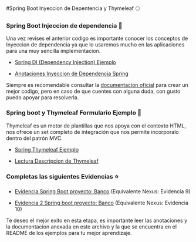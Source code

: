#Spring Boot Inyeccion de Depentencia y Thymeleaf :full_moon:

### Spring Boot Injeccion de dependencia :syringe:

Una vez revises el anterior codigo es importante conocer los conceptos de Inyeccion de dependencia ya que lo usaremos mucho en las aplicaciones para una muy sencilla implementacion.

- [Spring DI (Dependency Injection) Ejemplo](https://github.com/LuisDiaz-ipsilon/Capacitacion-Java-Web/tree/SpringDI)

- [Anotaciones Inyeccion de Dependencia Spring](https://drive.google.com/file/d/116p4NcXGso2Wd1WmboxWQ9HsrXWuuW8I/view?usp=sharing)

Siempre es recomendable consultar la [documentacion oficial](https://docs.spring.io/spring-framework/docs/current/reference/html/core.html#resources) para crear un mejor codigo, pero en caso de que cuentes con alguna duda, con gusto puedo apoyar para resolverla.

### Spring boot y Thymeleaf Formulario Ejemplo :leaves:

Thymeleaf es un motor de plantillas que nos apoya con el contexto HTML, nos ofrece un set completo de integración que nos permite incorporalo dentro del patrón MVC.

- [Spring Thymeleaf Ejemplo](https://github.com/LuisDiaz-ipsilon/Capacitacion-Java-Web/tree/SpringForm-Th-Ejemplo)

- [Lectura Descripcion de Thymeleaf](https://blog.softtek.com/es/thymeleaf)

### Completas las siguientes Evidencias :star:

- [Evidencia Spring Boot proyecto: Banco](https://drive.google.com/file/d/1uX-BYT2Xdo885_L8N7Nqoi9jQ0ZxgXmC/view?usp=sharing) (Equivalente Nexus: Evidencia 9)

- [Evidencia 2 Spring boot proyecto: Banco](https://drive.google.com/file/d/1WtxLHGgl-65Ao-hCApiiC-Fo4iTAUaSB/view?usp=sharing) (Equivalente Nexus: Evidencia 10)

Te deseo el mejor exito en esta etapa, es importante leer las anotaciones y la documentacion anexada en este archivo y la que se encuentra en el README de los ejemplos para tu mejor aprendizaje.
